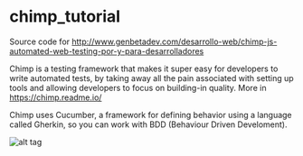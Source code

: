 # chimp_tutorial
Source code for http://www.genbetadev.com/desarrollo-web/chimp-js-automated-web-testing-por-y-para-desarrolladores

Chimp is a testing framework that makes it super easy for developers to write automated tests, by taking away all the pain associated with setting up tools and allowing developers to focus on building-in quality. More in https://chimp.readme.io/

Chimp uses Cucumber, a framework for defining behavior using a language called Gherkin, so you can work with BDD (Behaviour Driven Develoment).

![alt tag](https://i.blogs.es/3fbdb6/resultadofinal/1366_2000.png)
